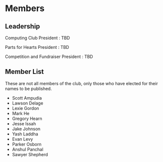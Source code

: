 <main>

# Members

## Leadership

Computing Club President
: TBD

Parts for Hearts President
: TBD

Competition and Fundraiser President
: TBD

## Member List

These are not all members of the club, only those who have
elected for their names to be published.

* Scott Ampudia 
* Lawson Delage
* Lexie Gordon
* Mark He
* Gregory Hearn
* Jesse Issah
* Jake Johnson
* Yash Laddha
* Evan Levy
* Parker Osborn
* Anshul Panchal
* Sawyer Shepherd

</main>
